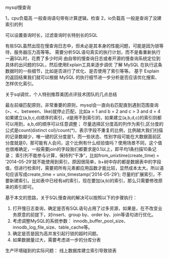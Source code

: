 
mysql慢查询

1，cpu负载高  一般查询语句带有计算逻辑，检查
2，io负载高  一般是查询了没建索引的列

可以设置查询时长，过滤查询时长特别长的SQL


有些SQL虽然出现在慢查询日志中，但未必是其本身的性能问题，可能是因为锁等待，服务器压力高等等。
需要分析SQL语句真实的执行计划，而不是看重新执行一遍SQL时，花费了多少时间
由自带的慢查询日志或者开源的慢查询系统定位到具体的出问题的SQL，然后使用Explain工具来逐步调优
了解 MySQL 在执行这条数据时的一些细节，比如是否进行了优化、是否使用了索引等等。
基于 Explain 的返回结果我们就可以根据 MySQL 的执行细节进一步分析是否应该优化搜索、怎样优化索引。


关于sql调优，个人特别推荐美团点评技术团队的几点总结

最左前缀匹配原则，非常重要的原则，mysql会一直向右匹配直到遇到范围查询(>、<、between、like)就停止匹配，比如a = 1 and b = 2 and c > 3 and d = 4 如果建立(a,b,c,d)顺序的索引，d是用不到索引的，如果建立(a,b,d,c)的索引则都可以用到，a,b,d的顺序可以任意调整；
尽量选择区分度高的列作为索引,区分度的公式是count(distinct col)/count(*)，表示字段不重复的比例，比例越大我们扫描的记录数越少，唯一键的区分度是1，而一些状态、性别字段可能在大数据面前区分度就是0，那可能有人会问，这个比例有什么经验值吗？使用场景不同，这个值也很难确定，一般需要join的字段我们都要求是0.1以上，即平均1条扫描10条记录；
索引列不能参与计算，保持列“干净”，比如from_unixtime(create_time) = ’2014-05-29’就不能使用到索引，原因很简单，b+树中存的都是数据表中的字段值，但进行检索时，需要把所有元素都应用函数才能比较，显然成本太大。所以语句应该写成create_time = unix_timestamp(’2014-05-29’);
尽量的扩展索引，不要新建索引。比如表中已经有a的索引，现在要加(a,b)的索引，那么只需要修改原来的索引即可。


基于本文的思路，关于SQL慢查询的解决可以按照以下的步骤执行：
1. 打开慢日志查询，确定是否有SQL语句占用了过多资源，如果是，在不改变业务原意的前提下，对insert、group by、order by、join等语句进行优化。
2. 考虑调整MySQL的系统参数： innodb_buffer_pool_size、innodb_log_file_size、table_cache等。
3. 确定是否是因为高并发引起行锁的超时问题。
4. 如果数据量过大，需要考虑进一步的分库分表

生产环境碰到的实际问题：
线上数据库建立索引导致锁表